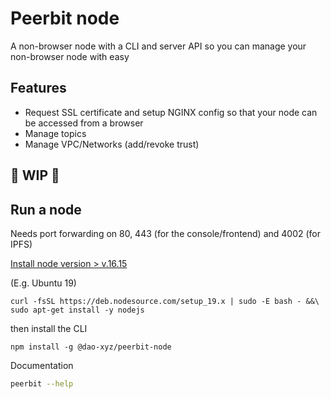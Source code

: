 # Peerbit node
A non-browser node with a CLI and server API so you can manage your non-browser node with easy

## Features
- Request SSL certificate and setup NGINX config so that your node can be accessed from a browser
- Manage topics
- Manage VPC/Networks (add/revoke trust)

## 🚧 WIP 🚧

## Run a node 
Needs port forwarding on 80, 443 (for the console/frontend) and 4002 (for IPFS)

[Install node version > v.16.15](https://nodejs.org/en/download/package-manager/#debian-and-ubuntu-based-linux-distributions)

(E.g. Ubuntu  19)  
```
curl -fsSL https://deb.nodesource.com/setup_19.x | sudo -E bash - &&\
sudo apt-get install -y nodejs
```


then install the CLI
```
npm install -g @dao-xyz/peerbit-node    
```

Documentation
```sh
peerbit --help
```

